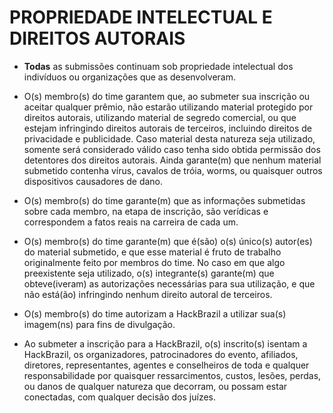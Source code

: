 # PROPRIEDADE INTELECTUAL E DIREITOS AUTORAIS

* **Todas** as submissões continuam sob propriedade intelectual dos indivíduos ou organizações que as desenvolveram.

* O\(s\) membro\(s\) do time garantem que, ao submeter sua inscrição ou aceitar qualquer prêmio, não estarão utilizando material protegido por direitos autorais, utilizando material de segredo comercial, ou que estejam infringindo direitos autorais de terceiros, incluindo direitos de privacidade e publicidade. Caso material desta natureza seja utilizado, somente será considerado válido caso tenha sido obtida permissão dos detentores dos direitos autorais. Ainda garante\(m\) que nenhum material submetido contenha vírus, cavalos de tróia, worms, ou quaisquer outros dispositivos causadores de dano.

* O\(s\) membro\(s\) do time garante\(m\) que as informações submetidas sobre cada membro, na etapa de inscrição, são verídicas e correspondem a fatos reais na carreira de cada um.

* O\(s\) membro\(s\) do time garante\(m\) que é\(são\) o\(s\) único\(s\) autor\(es\) do material submetido, e que esse material é fruto de trabalho originalmente feito por membros do time. No caso em que algo preexistente seja utilizado, o\(s\) integrante\(s\) garante\(m\) que obteve\(iveram\) as autorizações necessárias para sua utilização, e que não está\(ão\) infringindo nenhum direito autoral de terceiros.

* O\(s\) membro\(s\) do time autorizam a HackBrazil a utilizar sua\(s\) imagem\(ns\) para fins de divulgação.

* Ao submeter a inscrição para a HackBrazil, o\(s\) inscrito\(s\) isentam a HackBrazil, os organizadores, patrocinadores do evento, afiliados, diretores, representantes, agentes e conselheiros de toda e qualquer responsabilidade por quaisquer ressarcimentos, custos, lesões, perdas, ou danos de qualquer natureza que decorram, ou possam estar conectadas, com qualquer decisão dos juízes.



